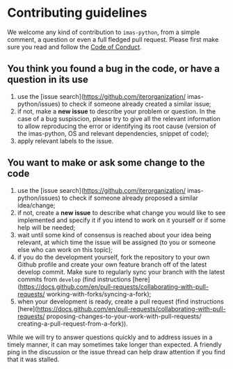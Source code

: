 # Contributing guidelines

We welcome any kind of contribution to `imas-python`, 
from a simple comment, a question or even a full fledged pull 
request. 
Please first make sure you read and follow the 
[Code of Conduct](CODE_OF_CONDUCT.md).

## You think you found a bug in the code, or have a question in its use
1. use the [issue search](https://github.com/iterorganization/
imas-python/issues) to check if someone already created 
a similar issue;
2. if not, make a **new issue** to describe your problem or question. 
In the case of a bug suspiscion, please try to give all the relevant 
information to allow reproducing the error or identifying 
its root cause (version of the imas-python, OS and relevant 
dependencies, snippet of code);
3. apply relevant labels to the issue.

## You want to make or ask some change to the code
1. use the [issue search](https://github.com/iterorganization/
imas-python/issues) to check if someone already proposed 
a similar idea/change;
2. if not, create a **new issue** to describe what change you would like to see 
implemented and specify it if you intend to work on it yourself or if some help 
will be needed;
3. wait until some kind of consensus is reached about your idea being relevant, 
at which time the issue will be assigned (to you or someone else who can work on 
this topic);
4. if you do the development yourself, fork the repository to your own Github 
profile and create your own feature branch off of the latest develop commit. 
Make sure to regularly sync your branch with the latest commits from `develop` 
(find instructions 
[here](https://docs.github.com/en/pull-requests/collaborating-with-pull-requests/
working-with-forks/syncing-a-fork);
5. when your development is ready, create a pull request (find instructions 
[here](https://docs.github.com/en/pull-requests/collaborating-with-pull-requests/
proposing-changes-to-your-work-with-pull-requests/
creating-a-pull-request-from-a-fork)).


While we will try to answer questions quickly and to address issues in a timely 
manner, it can may sometimes take longer than expected. A friendly ping in the 
discussion or the issue thread can help draw attention if you find that it was 
stalled.
